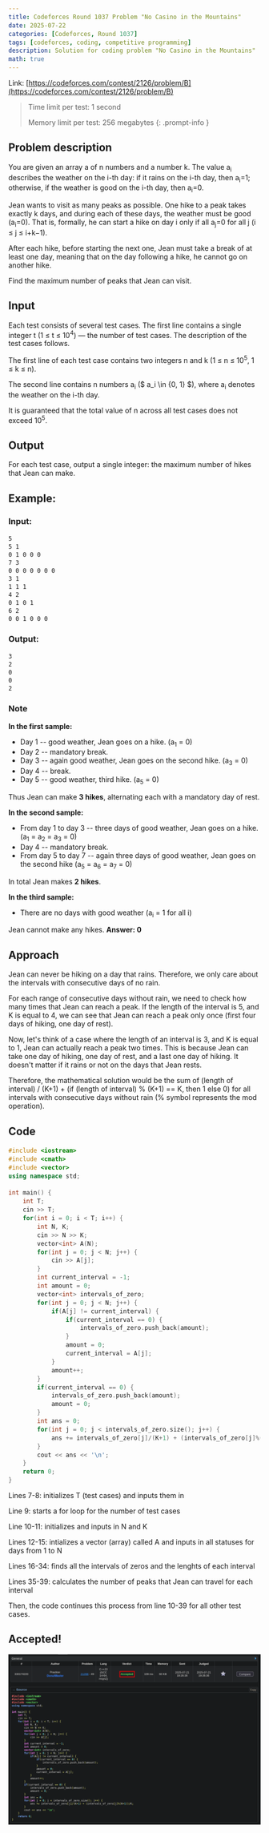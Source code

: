 ```yaml
---
title: Codeforces Round 1037 Problem "No Casino in the Mountains"
date: 2025-07-22
categories: [Codeforces, Round 1037]
tags: [codeforces, coding, competitive programming]
description: Solution for coding problem "No Casino in the Mountains"
math: true
---
```


Link: [https://codeforces.com/contest/2126/problem/B](https://codeforces.com/contest/2126/problem/B)

> 
> Time limit per test: 1 second
> 
> Memory limit per test: 256 megabytes
{: .prompt-info }

## Problem description
You are given an array a of n numbers and a number k. The value a<sub>i</sub> describes the weather on the i-th day: if it rains on the i-th day, then a<sub>i</sub>=1; otherwise, if the weather is good on the i-th day, then a<sub>i</sub>=0.

Jean wants to visit as many peaks as possible. One hike to a peak takes exactly k days, and during each of these days, the weather must be good (a<sub>i</sub>=0). That is, formally, he can start a hike on day i only if all a<sub>j</sub>=0 for all j (i ≤ j ≤ i+k−1).

After each hike, before starting the next one, Jean must take a break of at least one day, meaning that on the day following a hike, he cannot go on another hike.

Find the maximum number of peaks that Jean can visit.

## Input

Each test consists of several test cases. The first line contains a single integer t (1 ≤ t ≤ 10<sup>4</sup>) — the number of test cases. The description of the test cases follows. 

The first line of each test case contains two integers n and k (1 ≤ n ≤ 10<sup>5</sup>, 1 ≤ k ≤ n). 

The second line contains n numbers a<sub>i</sub> ($ a_i \in \{0, 1\} $), where a<sub>i</sub> denotes the weather on the i-th day.

It is guaranteed that the total value of n across all test cases does not exceed 10<sup>5</sup>.

## Output

For each test case, output a single integer: the maximum number of hikes that Jean can make.

## Example:

### Input: 
```
5
5 1
0 1 0 0 0
7 3
0 0 0 0 0 0 0
3 1
1 1 1
4 2
0 1 0 1
6 2
0 0 1 0 0 0
```

### Output:
```
3
2
0
0
2
```

### Note
**In the first sample:**

- Day 1 -- good weather, Jean goes on a hike. (a<sub>1</sub> = 0)
- Day 2 -- mandatory break.
- Day 3 -- again good weather, Jean goes on the second hike. (a<sub>3</sub> = 0)
- Day 4 -- break.
- Day 5 -- good weather, third hike. (a<sub>5</sub> = 0)

Thus Jean can make **3 hikes**, alternating each with a mandatory day of rest.

**In the second sample:**

- From day 1 to day 3 -- three days of good weather, Jean goes on a hike. (a<sub>1</sub> = a<sub>2</sub> = a<sub>3</sub> = 0)
- Day 4 -- mandatory break.
- From day 5 to day 7 -- again three days of good weather, Jean goes on the second hike (a<sub>5</sub> = a<sub>6</sub> = a<sub>7</sub> = 0)

In total Jean makes **2 hikes**.

**In the third sample:**

- There are no days with good weather (a<sub>i</sub> = 1 for all i)

Jean cannot make any hikes. **Answer: 0**

## Approach
Jean can never be hiking on a day that rains. Therefore, we only care about the intervals with consecutive days of no rain.

For each range of consecutive days without rain, we need to check how many times that Jean can reach a peak. If the length of the interval is 5, and K is equal to 4, we can see that Jean can reach a peak only once (first four days of hiking, one day of rest).

Now, let's think of a case where the length of an interval is 3, and K is equal to 1, Jean can actually reach a peak two times. This is because Jean can take one day of hiking, one day of rest, and a last one day of hiking. It doesn't matter if it rains or not on the days that Jean rests.

Therefore, the mathematical solution would be the sum of (length of interval) / (K+1) + (if (length of interval) % (K+1) == K, then 1 else 0) for all intervals with consecutive days without rain (% symbol represents the mod operation).

## Code
```c++
#include <iostream>
#include <cmath>
#include <vector>
using namespace std;

int main() {
    int T;
    cin >> T;
    for(int i = 0; i < T; i++) {
        int N, K;
        cin >> N >> K;
        vector<int> A(N);
        for(int j = 0; j < N; j++) {
            cin >> A[j];
        }
        int current_interval = -1;
        int amount = 0;
        vector<int> intervals_of_zero;
        for(int j = 0; j < N; j++) {
            if(A[j] != current_interval) {
                if(current_interval == 0) {
                    intervals_of_zero.push_back(amount);
                }
                amount = 0;
                current_interval = A[j];
            }
            amount++;
        }
        if(current_interval == 0) {
            intervals_of_zero.push_back(amount);
            amount = 0;
        }
        int ans = 0;
        for(int j = 0; j < intervals_of_zero.size(); j++) {
            ans += intervals_of_zero[j]/(K+1) + (intervals_of_zero[j]%(K+1))/K;
        }
        cout << ans << '\n';
    }
    return 0;
}
```

Lines 7-8: initializes T (test cases) and inputs them in

Line 9: starts a for loop for the number of test cases

Line 10-11: initializes and inputs in N and K

Lines 12-15: intializes a vector (array) called A and inputs in all statuses for days from 1 to N

Lines 16-34: finds all the intervals of zeros and the lenghts of each interval

Lines 35-39: calculates the number of peaks that Jean can travel for each interval

Then, the code continues this process from line 10-39 for all other test cases.

## Accepted!

![Problem B Accepted](/assets/img/codeforces/round1037/problemB.png)
